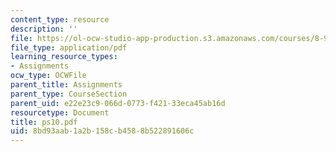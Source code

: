 ```yaml
---
content_type: resource
description: ''
file: https://ol-ocw-studio-app-production.s3.amazonaws.com/courses/8-942-cosmology-fall-2001/8bd93aab1a2b158cb4588b522891606c_ps10.pdf
file_type: application/pdf
learning_resource_types:
- Assignments
ocw_type: OCWFile
parent_title: Assignments
parent_type: CourseSection
parent_uid: e22e23c9-066d-0773-f421-33eca45ab16d
resourcetype: Document
title: ps10.pdf
uid: 8bd93aab-1a2b-158c-b458-8b522891606c
---
```


